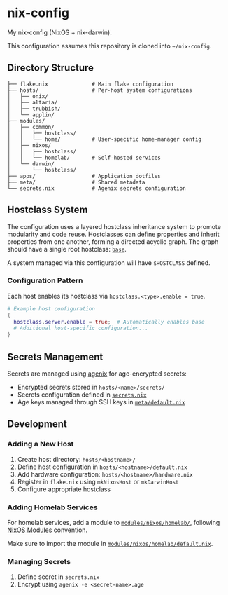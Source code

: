 # nix-config

My nix-config (NixOS + nix-darwin).

This configuration assumes this repository is cloned into `~/nix-config`.

## Directory Structure

```
├── flake.nix              # Main flake configuration
├── hosts/                 # Per-host system configurations
│   ├── onix/
│   ├── altaria/
│   ├── trubbish/
│   └── applin/
├── modules/
│   ├── common/
│   │   ├── hostclass/
│   │   └── home/          # User-specific home-manager config
│   ├── nixos/
│   │   ├── hostclass/
│   │   └── homelab/       # Self-hosted services
│   └── darwin/
│       └── hostclass/
├── apps/                  # Application dotfiles
├── meta/                  # Shared metadata
└── secrets.nix            # Agenix secrets configuration
```

## Hostclass System

The configuration uses a layered hostclass inheritance system to promote
modularity and code reuse. Hostclasses can define properties and inherit
properties from one another, forming a directed acyclic graph. The graph should
have a single root hostclass: [`base`](./modules/common/hostclass/base.nix).

A system managed via this configuration will have `$HOSTCLASS` defined.

### Configuration Pattern

Each host enables its hostclass via `hostclass.<type>.enable = true`.

```nix
# Example host configuration
{
  hostclass.server.enable = true;  # Automatically enables base
  # Additional host-specific configuration...
}
```

## Secrets Management

Secrets are managed using [agenix](https://github.com/ryantm/agenix) for age-encrypted secrets:

- Encrypted secrets stored in `hosts/<name>/secrets/`
- Secrets configuration defined in [`secrets.nix`](./secrets.nix)
- Age keys managed through SSH keys in [`meta/default.nix`](./meta/default.nix)

## Development

### Adding a New Host

1. Create host directory: `hosts/<hostname>/`
2. Define host configuration in `hosts/<hostname>/default.nix`
3. Add hardware configuration: `hosts/<hostname>/hardware.nix`
4. Register in `flake.nix` using `mkNixosHost` or `mkDarwinHost`
5. Configure appropriate hostclass

### Adding Homelab Services

For homelab services, add a module to
[`modules/nixos/homelab/`](./modules/nixos/homelab/), following [NixOS
Modules](https://nixos.wiki/wiki/NixOS_modules) convention.

Make sure to import the module in [`modules/nixos/homelab/default.nix`](./modules/nixos/homelab/default.nix).

### Managing Secrets

1. Define secret in `secrets.nix`
2. Encrypt using `agenix -e <secret-name>.age`
